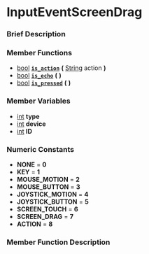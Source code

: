 #  InputEventScreenDrag  

###  Brief Description  


###  Member Functions 
  * [bool](class_bool)  **[`is_action`](#is_action)**  **(** [String](class_string) action  **)**
  * [bool](class_bool)  **[`is_echo`](#is_echo)**  **(** **)**
  * [bool](class_bool)  **[`is_pressed`](#is_pressed)**  **(** **)**

###  Member Variables  
  * [int](class_int) **type**
  * [int](class_int) **device**
  * [int](class_int) **ID**

###  Numeric Constants  
  * **NONE** = **0**
  * **KEY** = **1**
  * **MOUSE_MOTION** = **2**
  * **MOUSE_BUTTON** = **3**
  * **JOYSTICK_MOTION** = **4**
  * **JOYSTICK_BUTTON** = **5**
  * **SCREEN_TOUCH** = **6**
  * **SCREEN_DRAG** = **7**
  * **ACTION** = **8**

###  Member Function Description  
